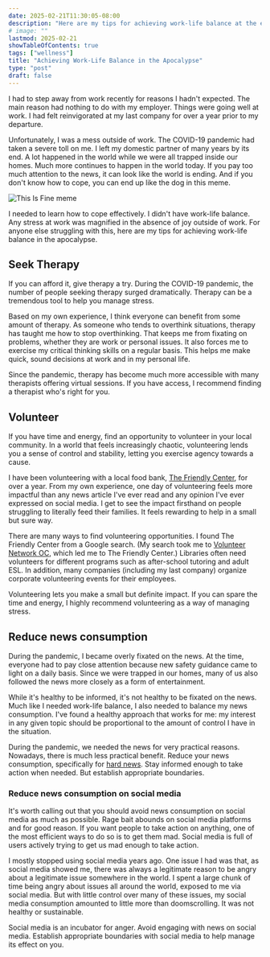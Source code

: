 ```yaml
---
date: 2025-02-21T11:30:05-08:00
description: "Here are my tips for achieving work-life balance at the end of the world."
# image: ""
lastmod: 2025-02-21
showTableOfContents: true
tags: ["wellness"]
title: "Achieving Work-Life Balance in the Apocalypse"
type: "post"
draft: false
---
```


I had to step away from work recently for reasons I hadn't expected. The main reason had nothing to do with my employer. Things were going well at work. I had felt reinvigorated at my last company for over a year prior to my departure.

Unfortunately, I was a mess outside of work. The COVID-19 pandemic had taken a severe toll on me. I left my domestic partner of many years by its end. A lot happened in the world while we were all trapped inside our homes. Much more continues to happen in the world today. If you pay too much attention to the news, it can look like the world is ending. And if you don't know how to cope, you can end up like the dog in this meme.

![This Is Fine meme](https://i.pinimg.com/originals/47/bf/98/47bf98cd9e7f1d64d60ee5b0be6c6613.jpg)

I needed to learn how to cope effectively. I didn't have work-life balance. Any stress at work was magnified in the absence of joy outside of work. For anyone else struggling with this, here are my tips for achieving work-life balance in the apocalypse.

## Seek Therapy

If you can afford it, give therapy a try. During the COVID-19 pandemic, the number of people seeking therapy surged dramatically. Therapy can be a tremendous tool to help you manage stress.

Based on my own experience, I think everyone can benefit from some amount of therapy. As someone who tends to overthink situations, therapy has taught me how to stop overthinking. That keeps me from fixating on problems, whether they are work or personal issues. It also forces me to exercise my critical thinking skills on a regular basis. This helps me make quick, sound decisions at work and in my personal life.

Since the pandemic, therapy has become much more accessible with many therapists offering virtual sessions. If you have access, I recommend finding a therapist who's right for you.

## Volunteer

If you have time and energy, find an opportunity to volunteer in your local community. In a world that feels increasingly chaotic, volunteering lends you a sense of control and stability, letting you exercise agency towards a cause. 

I have been volunteering with a local food bank, [The Friendly Center](https://friendlycenter.org/), for over a year. From my own experience, one day of volunteering feels more impactful than any news article I've ever read and any opinion I've ever expressed on social media. I get to see the impact firsthand on people struggling to literally feed their families. It feels rewarding to help in a small but sure way.

There are many ways to find volunteering opportunities. I found The Friendly Center from a Google search. (My search took me to [Volunteer Network OC](https://www.volunteernetworkoc.org/), which led me to The Friendly Center.) Libraries often need volunteers for different programs such as after-school tutoring and adult ESL. In addition, many companies (including my last company) organize corporate volunteering events for their employees.

Volunteering lets you make a small but definite impact. If you can spare the time and energy, I highly recommend volunteering as a way of managing stress.

## Reduce news consumption

During the pandemic, I became overly fixated on the news. At the time, everyone had to pay close attention because new safety guidance came to light on a daily basis. Since we were trapped in our homes, many of us also followed the news more closely as a form of entertainment.

While it's healthy to be informed, it's not healthy to be fixated on the news. Much like I needed work-life balance, I also needed to balance my news consumption. I've found a healthy approach that works for me: my interest in any given topic should be proportional to the amount of control I have in the situation. 

During the pandemic, we needed the news for very practical reasons. Nowadays, there is much less practical benefit. Reduce your news consumption, specifically for [hard news](https://www.britannica.com/topic/hard-news). Stay informed enough to take action when needed. But establish appropriate boundaries.

### Reduce news consumption on social media

It's worth calling out that you should avoid news consumption on social media as much as possible. Rage bait abounds on social media platforms and for good reason. If you want people to take action on anything, one of the most efficient ways to do so is to get them mad. Social media is full of users actively trying to get us mad enough to take action.

I mostly stopped using social media years ago. One issue I had was that, as social media showed me, there was always a legitimate reason to be angry about a legitimate issue somewhere in the world. I spent a large chunk of time being angry about issues all around the world, exposed to me via social media. But with little control over many of these issues, my social media consumption amounted to little more than doomscrolling. It was not healthy or sustainable.

Social media is an incubator for anger. Avoid engaging with news on social media. Establish appropriate boundaries with social media to help manage its effect on you.